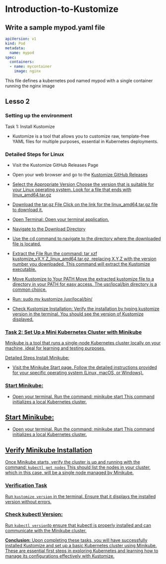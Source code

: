 # Introduction-to-Kustomize

## Write a sample mypod.yaml file
```yaml
apiVersion: v1
kind: Pod
metadata:
  name: mypod
spec:
  containers:
  - name: mycontainer
    image: nginx

```

This file defines a kubernetes pod named mypod with a single container running the nginx image

## Lesso 2
### Setting up the environment
Task 1: Install Kustomize
- Kustomize is a tool that allows you to customize raw, template-free YAML files for multiple purposes, essential in Kubernetes deployments.

### Detailed Steps for Linux
- Visit the Kustomize GitHub Releases Page
- Open your web browser and go to the <a href="https://github.com/kubernetes-sigs/kustomize/releases">Kustomize GitHub Releases

- Select the Appropriate Version
Choose the version that is suitable for your Linux operating system. Look for a file that ends with linux_amd64.tar.gz
- Download the tar.gz File
Click on the link for the linux_amd64.tar.gz file to download it.
- Open Terminal:
Open your terminal application.
- Navigate to the Download Directory
- Use the cd command to navigate to the directory where the downloaded file is located.
- Extract the File
Run the command: tar xzf kustomize_vX.Y.Z_linux_amd64.tar.gz, replacing X.Y.Z with the version number you downloaded.
This command will extract the Kustomize executable.

- Move Kustomize to Your PATH
Move the extracted kustomize file to a directory in your PATH for easy access. The usr/local/bin directory is a common choice.
- Run: sudo mv kustomize /usr/local/bin/
- Check Kustomize Installation:
Verify the installation by typing kustomize version in the terminal.
You should see the version of Kustomize displayed.
### Task 2: Set Up a Mini Kubernetes Cluster with Minikube
Minikube is a tool that runs a single-node Kubernetes cluster locally on your machine, ideal for learning and testing purposes.

Detailed Steps
Install Minikube:
- Visit the <a href="https://minikube.sigs.k8s.io/docs/start/">Minikube Start page.
Follow the detailed instructions provided for your specific operating system (Linux, macOS, or Windows).

### Start Minikube</strong>:
- Open your terminal.
Run the command: minikube start
This command initializes a local Kubernetes cluster.

## Start Minikube</strong>:
- Open your terminal.
Run the command: minikube start
This command initializes a local Kubernetes cluster.

## Verify Minikube Installation</strong>
Once Minikube starts, verify the cluster is up and running with the command: 
`kubectl get nodes`
This should list the nodes in your cluster, which in this case, will be a single node managed by Minikube.

### Verification Task
Run `kustomize version` in the terminal. Ensure that it displays the installed version without errors.

### Check kubectl Version</strong>:
Run `kubectl version`to ensure that kubectl is properly installed and can communicate with the Minikube cluster.

**Conclusion:**
Upon completing these tasks, you will have successfully installed Kustomize and set up a basic Kubernetes cluster using Minikube. These are essential first steps in exploring Kubernetes and learning how to manage its configurations effectively with Kustomize.